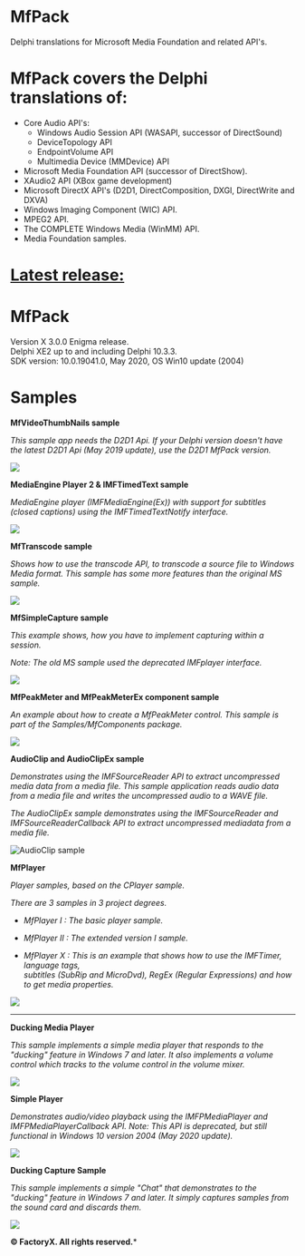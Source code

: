 # MfPack

 Delphi translations for Microsoft Media Foundation and related API's.

# MfPack covers the Delphi translations of:

- Core Audio API's:
  * Windows Audio Session API (WASAPI, successor of DirectSound) 
  * DeviceTopology API
  * EndpointVolume API
  * Multimedia Device (MMDevice) API
- Microsoft Media Foundation API (successor of DirectShow).
- XAudio2 API (XBox game development)
- Microsoft DirectX API's (D2D1, DirectComposition, DXGI, DirectWrite and DXVA)
- Windows Imaging Component (WIC) API.
- MPEG2 API.
- The COMPLETE Windows Media (WinMM) API.
- Media Foundation samples.


# <u>Latest release:</u> 


# MfPack 

Version X 3.0.0 Enigma release.  
Delphi XE2 up to and including Delphi 10.3.3.  
SDK version: 10.0.19041.0, May 2020, OS Win10 update (2004)


# Samples


**MfVideoThumbNails sample**

*This sample app needs the D2D1 Api. If your Delphi version doesn't have the latest D2D1 Api (May 2019 update), use the D2D1 MfPack version.*



![](https://dc586.4shared.com/img/UXj_-_XWea/s24/1710787b738/VideoThumbNailsSample?async&rand=0.5293139052028757)

**MediaEngine Player 2 & IMFTimedText sample**

*MediaEngine player (IMFMediaEngine(Ex)) with support for subtitles (closed captions) using the IMFTimedTextNotify interface.*



![](https://dc621.4shared.com/img/_PwgZKPSea/s24/175e5dbca20/MediaEnginePlayer2?async&rand=0.7885918906958431)

**MfTranscode sample**

*Shows how to use the transcode API, to transcode a source file to Windows Media format. This sample has some more features than the original MS sample.*



![](https://dc724.4shared.com/img/xNTtmc9ciq/s24/175e5b80db0/mftransform?async&rand=0.16034549456217317)

**MfSimpleCapture sample**

*This example shows, how you have to implement capturing within a session.*

*Note: The old MS sample used the deprecated IMFplayer interface.*



![](https://dc586.4shared.com/img/DiY4eAqsiq/s24/1710787b350/MfSimpleCapture?async&rand=0.12859230191467885)

**MfPeakMeter and MfPeakMeterEx component sample**

*An example about how to create a MfPeakMeter control. This sample is part of the Samples/MfComponents package.*



![](https://dc621.4shared.com/img/F3_uzenMiq/s24/175e5fa3730/MfPeakmeter?async&rand=0.7552506778489054)

**AudioClip and AudioClipEx sample**

*Demonstrates using the IMFSourceReader API to extract uncompressed media data from a media file. This sample application reads audio data from a media file and writes the uncompressed audio to a WAVE file.*

*The AudioClipEx sample demonstrates using the IMFSourceReader and IMFSourceReaderCallback API to extract uncompressed mediadata from a media file.*



![AudioClip sample](https://dc623.4shared.com/img/UfTU00D-ea/s24/1710787af68/AudioClipExSample?async&rand=0.31564552106971044)



**MfPlayer**

*Player samples, based on the CPlayer sample.*

*There are 3 samples in 3 project degrees.*

- *MfPlayer I : The basic player sample.*

- *MfPlayer II : The extended version I sample.*

- *MfPlayer X : This is an example that shows how to use the IMFTimer, language tags,*  
               *subtitles (SubRip and MicroDvd), RegEx (Regular Expressions) and how to get media properties.*



![](https://dc740.4shared.com/img/n0MzdKUGea/s24/175e5a6d388/MediaEngineSample?async&rand=0.07171514309674798)



****

**Ducking Media Player**

  *This sample implements a simple media player that responds to the "ducking"* 
  *feature in Windows 7 and later. It also implements a volume control which tracks*
  *to the volume control in the volume mixer.* 
  
![](https://dc576.4shared.com/img/5_Nqbv90ea/s24/17441862340/DuckingMediaPlayerSample?async&rand=0.7740816140241176)


**Simple Player**

*Demonstrates audio/video playback using the IMFPMediaPlayer and IMFPMediaPlayerCallback API.*
*Note: This API is deprecated, but still functional in Windows 10 version 2004 (May 2020 update).*

![](https://dc704.4shared.com/img/7ROVGSlQiq/s24/175050570a0/SimplePlayer?async&rand=0.30102809049677814)

**Ducking Capture Sample**

  *This sample implements a simple "Chat" that demonstrates to the "ducking"* 
  *feature in Windows 7 and later. It simply captures samples from the sound card and* 
  *discards them.*

![](https://dc552.4shared.com/img/V8zsdA0ciq/s24/17504fdc7b0/ChatDemo?async&rand=0.34976150132933204)

**© FactoryX. All rights reserved.***
